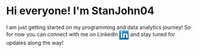 # Hi everyone! I'm StanJohn04

I am just getting started on my programming and data analytics journey! So for now you can connect with me on LinkedIn <a href="https://www.linkedin.com/in/stan-johnson-994769162/" target="blank"><img align="center" src="https://github.com/StanJohn04/StanJohn04/blob/main/Socials/transparent-Linkedin-logo-icon.png" height="25" /></a> and stay tuned for updates along the way!
